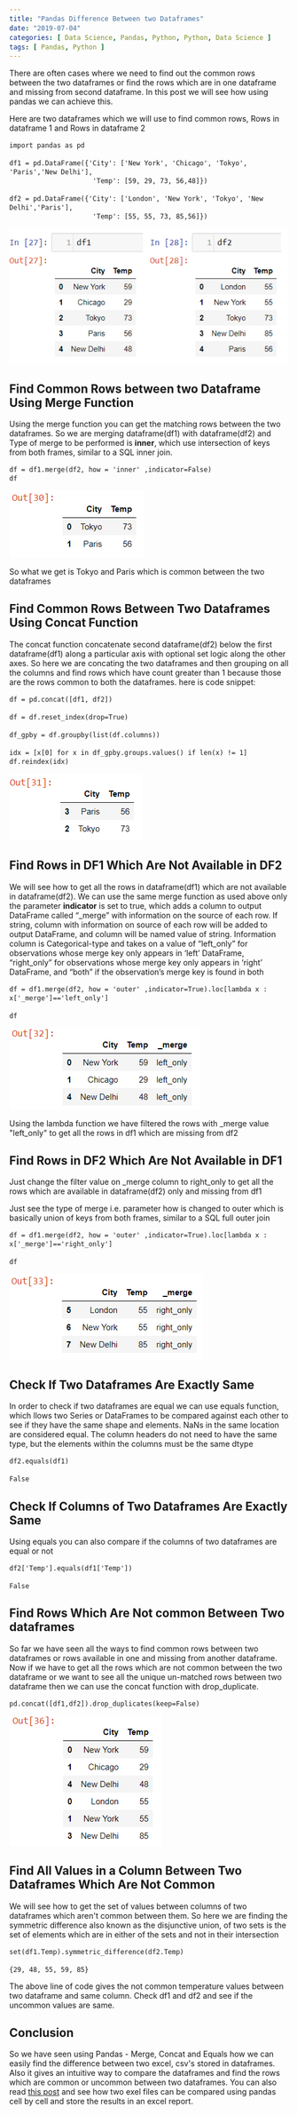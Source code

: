 ```yaml
---
title: "Pandas Difference Between two Dataframes"
date: "2019-07-04"
categories: [ Data Science, Pandas, Python, Python, Data Science ]
tags: [ Pandas, Python ]
---
```


There are often cases where we need to find out the common rows between the two dataframes or find the rows which are in one dataframe and missing from second dataframe. In this post we will see how using pandas we can achieve this.

Here are two dataframes which we will use to find common rows, Rows in dataframe 1 and Rows in dataframe 2

```
import pandas as pd

df1 = pd.DataFrame({'City': ['New York', 'Chicago', 'Tokyo', 'Paris','New Delhi'],
                     'Temp': [59, 29, 73, 56,48]})

df2 = pd.DataFrame({'City': ['London', 'New York', 'Tokyo', 'New Delhi','Paris'],
                     'Temp': [55, 55, 73, 85,56]})
```

![](/images/2019/07/image-15.png)

## **Find Common Rows between two Dataframe Using Merge Function**

Using the merge function you can get the matching rows between the two dataframes. So we are merging dataframe(df1) with dataframe(df2) and Type of merge to be performed is **inner**, which use intersection of keys from both frames, similar to a SQL inner join.

```
df = df1.merge(df2, how = 'inner' ,indicator=False)
df
```

![](/images/2019/07/image-11.png)

So what we get is Tokyo and Paris which is common between the two dataframes

## **Find Common Rows Between Two Dataframes Using Concat** Function

The concat function concatenate second dataframe(df2) below the first dataframe(df1) along a particular axis with optional set logic along the other axes. So here we are concating the two dataframes and then grouping on all the columns and find rows which have count greater than 1 because those are the rows common to both the dataframes. here is code snippet:

```
df = pd.concat([df1, df2])

df = df.reset_index(drop=True)

df_gpby = df.groupby(list(df.columns))

idx = [x[0] for x in df_gpby.groups.values() if len(x) != 1]
df.reindex(idx)
```

![](/images/2019/07/image-10.png)

## **Find Rows in DF1 Which Are Not Available in DF2**

We will see how to get all the rows in dataframe(df1) which are not available in dataframe(df2). We can use the same merge function as used above only the parameter **indicator** is set to true, which adds a column to output DataFrame called “\_merge” with information on the source of each row. If string, column with information on source of each row will be added to output DataFrame, and column will be named value of string. Information column is Categorical-type and takes on a value of “left\_only” for observations whose merge key only appears in ‘left’ DataFrame, “right\_only” for observations whose merge key only appears in ‘right’ DataFrame, and “both” if the observation’s merge key is found in both

```
df = df1.merge(df2, how = 'outer' ,indicator=True).loc[lambda x : x['_merge']=='left_only']

df
```

![](/images/2019/07/image-12.png)

Using the lambda function we have filtered the rows with \_merge value "left\_only" to get all the rows in df1 which are missing from df2

## **Find Rows in DF2 Which Are Not Available in DF1**

Just change the filter value on \_merge column to right\_only to get all the rows which are available in dataframe(df2) only and missing from df1

Just see the type of merge i.e. parameter how is changed to outer which is basically union of keys from both frames, similar to a SQL full outer join

```
df = df1.merge(df2, how = 'outer' ,indicator=True).loc[lambda x : x['_merge']=='right_only']

df
```

![](/images/2019/07/image-13.png)

## **Check If Two Dataframes Are Exactly Same**

In order to check if two dataframes are equal we can use equals function, which llows two Series or DataFrames to be compared against each other to see if they have the same shape and elements. NaNs in the same location are considered equal. The column headers do not need to have the same type, but the elements within the columns must be the same dtype

```
df2.equals(df1)

False
```

## **Check If Columns of Two Dataframes Are Exactly Same**

Using equals you can also compare if the columns of two dataframes are equal or not

```
df2['Temp'].equals(df1['Temp'])

False
```

## **Find Rows Which Are Not common Between Two dataframes**

So far we have seen all the ways to find common rows between two dataframes or rows available in one and missing from another dataframe. Now if we have to get all the rows which are not common between the two dataframe or we want to see all the unique un-matched rows between two dataframe then we can use the concat function with drop\_duplicate.

```
pd.concat([df1,df2]).drop_duplicates(keep=False)
```

![](/images/2019/07/image-14.png)

## **Find All Values in a Column Between Two Dataframes** **Which Are Not Common**

We will see how to get the set of values between columns of two dataframes which aren't common between them. So here we are finding the symmetric difference also known as the disjunctive union, of two sets is the set of elements which are in either of the sets and not in their intersection

```
set(df1.Temp).symmetric_difference(df2.Temp)

{29, 48, 55, 59, 85}
```

The above line of code gives the not common temperature values between two dataframe and same column. Check df1 and df2 and see if the uncommon values are same.

## **Conclusion**

So we have seen using Pandas - Merge, Concat and Equals how we can easily find the difference between two excel, csv's stored in dataframes. Also it gives an intuitive way to compare the dataframes and find the rows which are common or uncommon between two dataframes. You can also read [this post](https://kanoki.org/2019/02/26/compare-two-excel-files-for-difference-using-python/) and see how two exel files can be compared using pandas cell by cell and store the results in an excel report.
